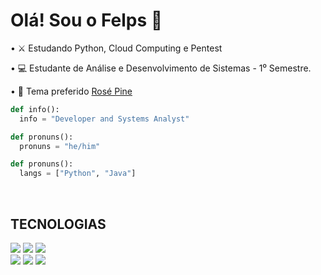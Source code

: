 <div>
<h1>Olá! Sou o Felps 👋</h1>
<p>• ⚔️ Estudando Python, Cloud Computing e Pentest</p>
<p>• 💻 Estudante de Análise e Desenvolvimento de Sistemas - 1⁰ Semestre.</p>
<p>• 💜 Tema preferido <a href = "https://github.com/rose-pine">Rosé Pine</a></p>
</div>

```python
def info():
  info = "Developer and Systems Analyst"

def pronuns():
  pronuns = "he/him"

def pronuns():
  langs = ["Python", "Java"]
```


<br><h2>TECNOLOGIAS</h2>

<div> 
  <a href = "mailto:filipimantelato06@gmail.com"><img src="https://img.shields.io/badge/-Gmail-%23333?style=for-the-badge&logo=gmail&logoColor=white" target="_blank"></a>
  <a href="https://www.linkedin.com/in/filipi-mantelato-241610249" target="_blank"><img src="https://img.shields.io/badge/-LinkedIn-%230077B5?style=for-the-badge&logo=linkedin&logoColor=white" target="_blank"></a> 
  <a href="" target="_blank"><img src="https://img.shields.io/badge/Python-FFD43B?style=for-the-badge&logo=python&logoColor=blue" target="_blank"></a><br>
  <a href="" target="_blank"><img src="https://img.shields.io/badge/Windows-0078D6?style=for-the-badge&logo=windows&logoColor=white" target="_blank"></a> 
  <a href="" target="_blank"><img src="https://img.shields.io/badge/Linux-FCC624?style=for-the-badge&logo=linux&logoColor=black" target="_blank"></a> 
  <a href="" target="_blank"><img src="https://img.shields.io/badge/GitHub-100000?style=for-the-badge&logo=github&logoColor=white" target="_blank"></a> 
</div>
